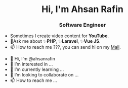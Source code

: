 <h1 align="center">Hi, I'm Ahsan Rafin</h1>
<h3 align="center">Software Engineer</h3>

<ul>
  <li>Sometimes I create video content for <strong>YouTube</strong>.</li>
  <li>💭Ask me about ✨<strong>PHP</strong>, ✨<strong>Laravel</strong>, ✨<strong>Vue JS</strong>.</li>
  <li>📫 How to reach me ???, you can send hi on my <a href="mailto:ahsanrafincse@gmail.com">Mail</a>.</li>
</ul>  
  
- 👋 Hi, I’m @ahsanrafin
- 👀 I’m interested in ...
- 🌱 I’m currently learning ...
- 💞️ I’m looking to collaborate on ...
- 📫 How to reach me ...

<!---
ahsanrafin/ahsanrafin is a ✨ special ✨ repository because its `README.md` (this file) appears on your GitHub profile.
You can click the Preview link to take a look at your changes.
--->
